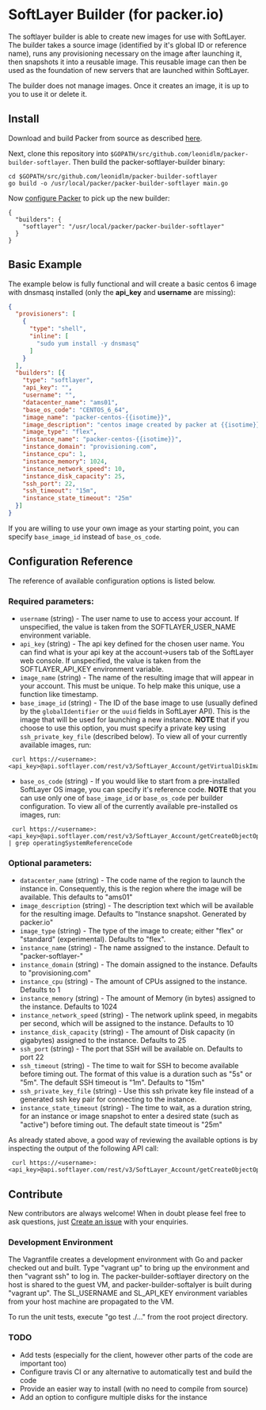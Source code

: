 # SoftLayer Builder (for packer.io)

The softlayer builder is able to create new images for use with SoftLayer. The builder takes a source image (identified by it's global ID or reference name), runs any provisioning necessary on the image after launching it, then snapshots it into a reusable image. This reusable image can then be used as the foundation of new servers that are launched within SoftLayer.

The builder does not manage images. Once it creates an image, it is up to you to use it or delete it.

## Install

Download and build Packer from source as described [here](https://github.com/mitchellh/packer#developing-packer).

Next, clone this repository into `$GOPATH/src/github.com/leonidlm/packer-builder-softlayer`.  Then build the packer-softlayer-builder binary:

```
cd $GOPATH/src/github.com/leonidlm/packer-builder-softlayer
go build -o /usr/local/packer/packer-builder-softlayer main.go
```

Now [configure Packer](http://www.packer.io/docs/other/core-configuration.html) to pick up the new builder:

```
{
  "builders": {
    "softlayer": "/usr/local/packer/packer-builder-softlayer"
  }
}
```

## Basic Example

The example below is fully functional and will create a basic centos 6 image with dnsmasq installed (only the __api_key__ and __username__ are missing):

```JSON
{
  "provisioners": [
    {
      "type": "shell",
      "inline": [
        "sudo yum install -y dnsmasq"
      ]
    }
  ],
  "builders": [{
    "type": "softlayer",
    "api_key": "",
    "username": "",
    "datacenter_name": "ams01",
    "base_os_code": "CENTOS_6_64",
    "image_name": "packer-centos-{{isotime}}",
    "image_description": "centos image created by packer at {{isotime}}",
    "image_type": "flex",
    "instance_name": "packer-centos-{{isotime}}",
    "instance_domain": "provisioning.com",
    "instance_cpu": 1,
    "instance_memory": 1024,
    "instance_network_speed": 10,
    "instance_disk_capacity": 25,
    "ssh_port": 22,
    "ssh_timeout": "15m",
    "instance_state_timeout": "25m"
  }]
}
```

If you are willing to use your own image as your starting point, you can specify `base_image_id` instead of `base_os_code`.

## Configuration Reference

The reference of available configuration options is listed below.

### Required parameters:

 * `username` (string) - The user name to use to access your account. If unspecified, the value is taken from the SOFTLAYER_USER_NAME environment variable.
 * `api_key` (string) - The api key defined for the chosen user name. You can find what is your api key at the account->users tab of the SoftLayer web console. If unspecified, the value is taken from the SOFTLAYER_API_KEY environment variable.
 * `image_name` (string) - The name of the resulting image that will appear in your account. This must be unique. To help make this unique, use a function like timestamp.
 * `base_image_id` (string) - The ID of the base image to use (usually defined by the `globalIdentifier` or the `uuid` fields in SoftLayer API). This is the image that will be used for launching a new instance.
 __NOTE__ that if you choose to use this option, you must specify a private key using `ssh_private_key_file` (described below).
 To view all of your currently available images, run:

```SHELL
 curl https://<username>:<api_key>@api.softlayer.com/rest/v3/SoftLayer_Account/getVirtualDiskImages.json
```

 * `base_os_code` (string) - If you would like to start from a pre-installed SoftLayer OS image, you can specify it's reference code.
 __NOTE__ that you can use only one of `base_image_id` or `base_os_code` per builder configuration.
 To view all of the currently available pre-installed os images, run:

```SHELL
 curl https://<username>:<api_key>@api.softlayer.com/rest/v3/SoftLayer_Account/getCreateObjectOptions.json | grep operatingSystemReferenceCode
```

### Optional parameters:
 * `datacenter_name` (string) - The code name of the region to launch the instance in. Consequently, this is the region where the image will be available. This defaults to "ams01"
 * `image_description` (string) - The description text which will be available for the resulting image. Defaults to "Instance snapshot. Generated by packer.io"
 * `image_type` (string) - The type of the image to create; either "flex" or "standard" (experimental). Defaults to "flex".
 * `instance_name` (string) - The name assigned to the instance. Default to "packer-softlayer-<EPOCH TIME>"
 * `instance_domain` (string) - The domain assigned to the instance. Defaults to "provisioning.com"
 * `instance_cpu` (string) - The amount of CPUs assigned to the instance. Defaults to 1
 * `instance_memory` (string) - The amount of Memory (in bytes) assigned to the instance. Defaults to 1024
 * `instance_network_speed` (string) - The network uplink speed, in megabits per second, which will be assigned to the instance. Defaults to 10
 * `instance_disk_capacity` (string) - The amount of Disk capacity (in gigabytes) assigned to the instance. Defaults to 25
 * `ssh_port` (string) - The port that SSH will be available on. Defaults to port 22
 * `ssh_timeout` (string) - The time to wait for SSH to become available before timing out. The format of this value is a duration such as "5s" or "5m". The default SSH timeout is "1m". Defaults to "15m"
 * `ssh_private_key_file` (string) - Use this ssh private key file instead of a generated ssh key pair for connecting to the instance.
 * `instance_state_timeout` (string) - The time to wait, as a duration string, for an instance or image snapshot to enter a desired state (such as "active") before timing out. The default state timeout is "25m"

As already stated above, a good way of reviewing the available options is by inspecting the output of the following API call:

```SHELL
 curl https://<username>:<api_key>@api.softlayer.com/rest/v3/SoftLayer_Account/getCreateObjectOptions.json
```

## Contribute

New contributors are always welcome!
When in doubt please feel free to ask questions, just [Create an issue](https://github.com/leonidlm/packer-builder-softlayer/issues/new) with your enquiries.

### Development Environment

The Vagrantfile creates a development environment with Go and packer checked out and built. Type "vagrant up" to bring up the environment and then "vagrant ssh" to log in. The packer-builder-softlayer directory on the host is shared to the guest VM, and packer-builder-softalyer is built during "vagrant up". The SL_USERNAME and SL_API_KEY environment variables from your host machine are propagated to the VM.

To run the unit tests, execute "go test ./..." from the root project directory.

### TODO
* Add tests (especially for the client, however other parts of the code are important too)
* Configure travis CI or any alternative to automatically test and build the code
* Provide an easier way to install (with no need to compile from source)
* Add an option to configure multiple disks for the instance
